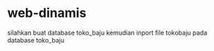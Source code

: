 # web-dinamis
silahkan buat database toko_baju
kemudian inport file tokobaju pada database toko_baju
